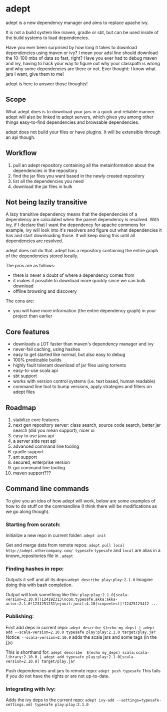 # adept #

adept is a new dependency manager and aims to replace apache ivy.

It is not a build system like maven, gradle or sbt, but can be used inside of the build systems to load dependencies.

Have you ever been surprised by how long it takes to download dependencies using maven or ivy? I mean your adsl line should download the 10-100 mbs of data so fast, right?
Have you ever had to debug maven and ivy, having to hack your way to figure out why your classpath is wrong and why some dependencies are there or not.
Ever thought: I know what jars I want, give them to me!

adept is here to answer those thoughts!

## Scope ##

What adept does is to download your jars in a quick and reliable manner.
adept will also be linked to adept servers, which gives you among other things easy-to-find dependencies and browsable dependencies.

adept does not build your files or have plugins. It will be extensible through an api though.

## Workflow ##

1. pull an adept repository containing all the metainformation about the dependencies in the repository
2. find the jar files you want based in the newly created repository
3. list all the dependencies you need
4. download the jar files in bulk

## Not being lazily transitive ##

A lazy transitive dependency means that the dependencies of a dependency are calculated when the parent dependency is resolved.
With ivy, if I declare that I want the dependency for apache commons for example, ivy  will look into it's resolvers and figure out what dependencies it has and start downloading those. It will keep doing this  until all dependencies are resolved.

adept does not do that. adept has a repository containing the entire graph of the dependencies stored locally.

The pros are as follows:
- there is never a doubt of where a dependency comes from
- it makes it possible to download more quickly since we can bulk download
- offline browsing and discovery

The cons are:
- you will have more information (the entire dependency graph) in your project than earlier

## Core features ##

- downloads a LOT faster than maven's dependency manager and ivy
- never-fail caching, using hashes
- easy to get started like normal, but also easy to debug
- 100% predicable builds
- highly fault tolerant download of jar files using torrents
- easy-to-use scala api
- sbt support
- works with version control systems (i.e. text based, human readable)
- command line tool to bump versions, apply strategies and filters on adept files

## Roadmap ##

1. stabilize core features
2. next gen repository server: class search, source code search, better jar search (did you mean support), nicer ui
3. easy to use java api
4. a server side rest api
5. advanced command line tooling
6. gradle support
7. ant support
8. secured, enterprise version
9. gui command line tooling
10. maven support???

## Command line commands ##
To give you an idea of how adept will work, below are some examples of how to do stuff on the commandline (I think there will be modifications as we go along though). 

### Starting from scratch: ###
Initialize a new repo in current folder: `adept init`

Get and merge data from remote repos: `adept pull local http://adept.othercompany.com/ typesafe`
`typesafe` and `local` are alias in a known_repositories file in `.adept`

### Finding hashes in repo: ###
Outputs it self and all its deps:`adept describe play:play:2.1.0`
Imagine doing this with bash completion.

Output will look something like this: `play:play:2.1.0[scala-version=2.10.0]!124192313\ncom.typesafe.akka:akka-actor:2.1.0!1231251231\njunit:junit:4.10[scope=test]!12425123412 ...`

### Publishing:  ###
First add deps in current repo: `adept describe $(echo my_deps) | adept add --scala-version=2.10.0 typesafe play:play:2.1.0 target/play.jar`
Notice: `--scala-version=2.10.0` adds the scala jars and some tags (in the []s)

This is shorthand for: `adept describe  $(echo my_deps) scala:scala-library:2.10.0 | adept add typesafe play:play:2.1.0[scala-version=2.10.0] target/play.jar`

Push dependencies and jars to remote repo: `adept push typesafe`
This fails if you do not have the rights or are not up-to-date.

### Integrating with Ivy: ### 
Adds the ivy deps to the current repo: `adept ivy-add --settings=typesafe-settings.xml typesafe play:play:2.1.0`

